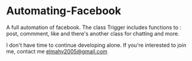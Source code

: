 # Automating-Facebook
A full automation of facebook. The class Trigger includes functions to : post, commment, like and there's another class for chatting and more.

I don't have time to continue developing alone. If you're interested to join me, contact me elmahy2005@gmail.com
